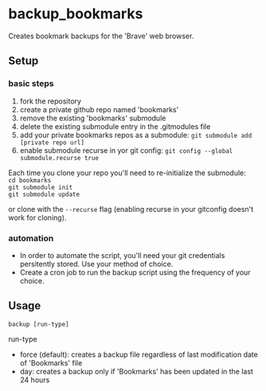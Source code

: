 # backup_bookmarks
Creates bookmark backups for the 'Brave' web browser.

## Setup
### basic steps
1. fork the repository
2. create a private github repo named 'bookmarks'
3. remove the existing 'bookmarks' submodule
4. delete the existing submodule entry in the .gitmodules file
5. add your private bookmarks repos as a submodule: ```git submodule add [private repo url]```
6. enable submodule recurse in yor git config: ```git config --global submodule.recurse true```

Each time you clone your repo you'll need to re-initialize the submodule: <br/>
```cd bookmarks``` <br/>
```git submodule init``` <br/>
```git submodule update``` <br/>

or clone with the ```--recurse``` flag (enabling recurse in your gitconfig doesn't work for cloning).

### automation
* In order to automate the script, you'll need your git credentials persitently stored. Use your method of choice.<br/>
* Create a cron job to run the backup script using the frequency of your choice.

## Usage
```backup [run-type]```

run-type
* force (default): creates a backup file regardless of last modification date of 'Bookmarks' file
* day: creates a backup only if 'Bookmarks' has been updated in the last 24 hours
